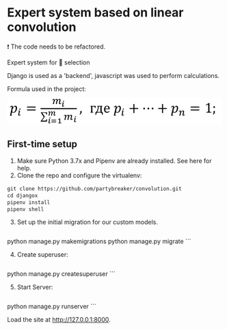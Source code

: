 # Expert system based on linear convolution

:exclamation: The code needs to be refactored.

Expert system for :iphone: selection

Django is used as a 'backend', javascript was used to perform calculations.

Formula used in the project:

 ![Formula](https://github.com/partybreaker/convolution/blob/master/img/f.png)


## First-time setup
 1. Make sure Python 3.7x and Pipenv are already installed. See here for help.
 2. Clone the repo and configure the virtualenv:

   ```
   git clone https://github.com/partybreaker/convolution.git
   cd djangox
   pipenv install
   pipenv shell
   ```

 3. Set up the initial migration for our custom models.

 	```
   python manage.py makemigrations
   python manage.py migrate
 	```

 4. Create superuser:

 	```
   python manage.py createsuperuser
 	```

 5. Start Server:

 	```
   python manage.py runserver
 	```

Load the site at http://127.0.0.1:8000.

